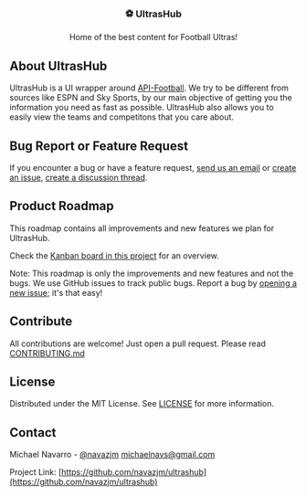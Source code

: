 <!-- PROJECT LOGO -->
<br />
<p align="center">
    <h3 align="center">⚽️ UltrasHub</h3>
    <p align="center">
        Home of the best content for Football Ultras!
    </p>
</p>

## About UltrasHub

UltrasHub is a UI wrapper around [API-Football](https://www.api-football.com/). We try to be different from sources like ESPN and Sky Sports, by our main objective of getting you the information you need as fast as possible. UltrasHub also allows you to easily view the teams and competitons that you care about.

## Bug Report or Feature Request

If you encounter a bug or have a feature request, [send us an email](mailto:contact@ultrashub.io) or [create an issue](https://github.com/navazjm/ultrashub/issues), [create a discussion thread](https://github.com/navazjm/ultrashub/discussions).

## Product Roadmap

This roadmap contains all improvements and new features we plan for UltrasHub.

Check the [Kanban board in this project](https://github.com/users/navazjm/projects/2/views/2) for an overview.

Note: This roadmap is only the improvements and new features and not the bugs. We use GitHub issues to track public bugs. Report a bug by [opening a new
issue](https://github.com/navazjm/ultrashub/issues/new); it's that easy!

## Contribute

All contributions are welcome! Just open a pull request. Please read [CONTRIBUTING.md](./docs/contributing/CONTRIBUTING.md)

## License

Distributed under the MIT License. See [LICENSE](./LICENSE) for more information.

## Contact

Michael Navarro - [@navazjm](https://twitter.com/navazjm) michaelnavs@gmail.com

Project Link: [https://github.com/navazjm/ultrashub](https://github.com/navazjm/ultrashub)
